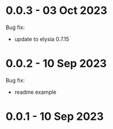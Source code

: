 # 0.0.3 - 03 Oct 2023

Bug fix:

- update to elysia 0.7.15

# 0.0.2 - 10 Sep 2023

Bug fix:

- readme example

# 0.0.1 - 10 Sep 2023
